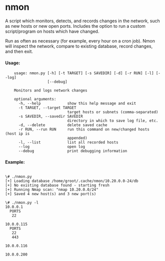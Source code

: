 # nmon

A script which monitors, detects, and records changes in the network, such as new hosts or new open ports. Includes the option to run a custom script/program on hosts which have changed.

Run as often as necessary (for example, every hour on a cron job).  Nmon will inspect the network, compare to existing database, record changes, and then exit.


#### Usage:

~~~~
    usage: nmon.py [-h] [-t TARGET] [-s SAVEDIR] [-d] [-r RUN] [-l] [--log]
                   [--debug]

    Monitors and logs network changes                                                            
                                                                                                 
    optional arguments:                                                                          
      -h, --help            show this help message and exit                                      
      -t TARGET, --target TARGET                                                                 
                            target hosts or subnets (comma-separated)                            
      -s SAVEDIR, --savedir SAVEDIR                                                              
                            directory in which to save log file, etc.                            
      -d, --delete          delete saved cache
      -r RUN, --run RUN     run this command on new/changed hosts (host ip is
                            appended)
      -l, --list            list all recorded hosts
      --log                 open log
      --debug               print debugging information
~~~~


#### Example:

~~~~

\# ./nmon.py
[+] Loading database /home/groot/.cache/nmon/10.20.0.0-24/db
[+] No existing database found - starting fresh
[+] Running Nmap scan: "nmap 10.20.0.0/24"
[+] Saved 4 new host(s) and 3 new port(s)

\# ./nmon.py -l
10.0.0.1
  PORTS
   22

10.0.0.115
  PORTS
   22
   443

10.0.0.116

10.0.0.200

~~~~